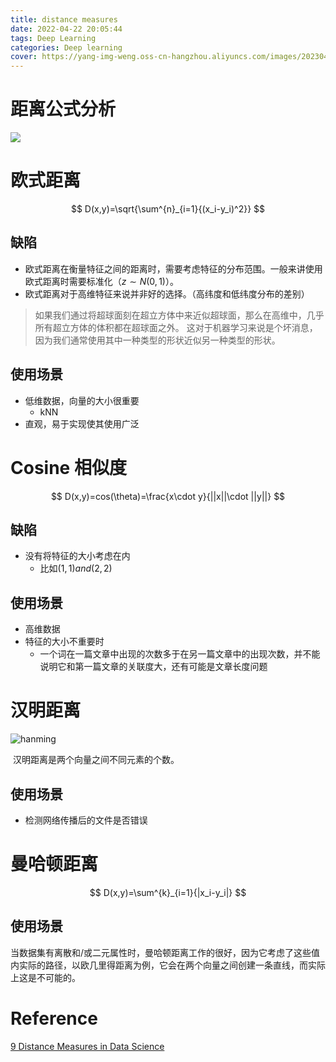 ```yaml
---
title: distance measures
date: 2022-04-22 20:05:44
tags: Deep Learning
categories: Deep learning
cover: https://yang-img-weng.oss-cn-hangzhou.aliyuncs.com/images/202304042208149.png
---
```


# 距离公式分析

![](https://yang-img-weng.oss-cn-hangzhou.aliyuncs.com/images/202304042208149.png)

# 欧式距离

$$
D(x,y)=\sqrt{\sum^{n}_{i=1}{(x_i-y_i)^2}}
$$

## 缺陷

- 欧式距离在衡量特征之间的距离时，需要考虑特征的分布范围。一般来讲使用欧式距离时需要标准化（$z\sim N(0, 1)$）。
- 欧式距离对于高维特征来说并非好的选择。（高纬度和低纬度分布的差别）

>如果我们通过将超球面刻在超立方体中来近似超球面，那么在高维中，几乎所有超立方体的体积都在超球面之外。 这对于机器学习来说是个坏消息，因为我们通常使用其中一种类型的形状近似另一种类型的形状。

## 使用场景

- 低维数据，向量的大小很重要
  - kNN
- 直观，易于实现使其使用广泛

# Cosine 相似度

$$
D(x,y)=cos(\theta)=\frac{x\cdot y}{||x||\cdot ||y||}
$$

## 缺陷

- 没有将特征的大小考虑在内
  - 比如$(1,1) and (2,2)$

## 使用场景

- 高维数据
- 特征的大小不重要时
  - 一个词在一篇文章中出现的次数多于在另一篇文章中的出现次数，并不能说明它和第一篇文章的关联度大，还有可能是文章长度问题

# 汉明距离

![hanming](https://yang-img-weng.oss-cn-hangzhou.aliyuncs.com/images/202304042209877.png)

​		汉明距离是两个向量之间不同元素的个数。

## 使用场景

- 检测网络传播后的文件是否错误

# 曼哈顿距离

$$
D(x,y)=\sum^{k}_{i=1}{|x_i-y_i|}
$$

## 使用场景

​		当数据集有离散和/或二元属性时，曼哈顿距离工作的很好，因为它考虑了这些值内实际的路径，以欧几里得距离为例，它会在两个向量之间创建一条直线，而实际上这是不可能的。

# Reference

[9 Distance Measures in Data Science](https://towardsdatascience.com/9-distance-measures-in-data-science-918109d069fa)
